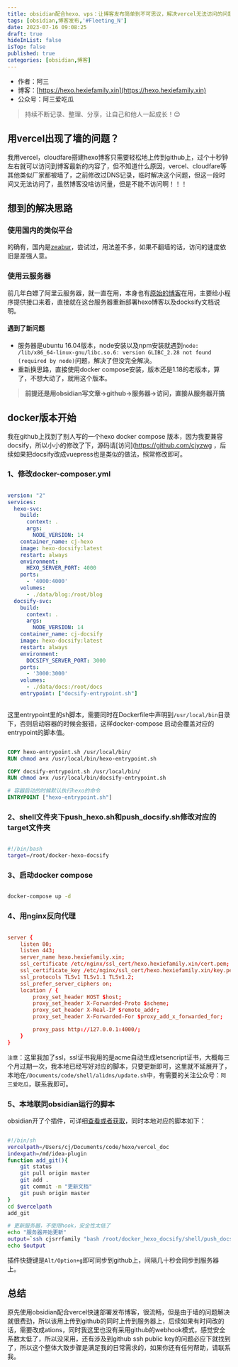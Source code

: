 ```yaml
---
title: obsidian配合hexo、vps：让博客发布简单到不可思议，解决vercel无法访问的问题
tags: [obsidian,博客发布,'#Fleeting_N']
date: 2023-07-16 09:08:25
draft: true
hideInList: false
isTop: false
published: true
categories: [obsidian,博客]
---
```


- 作者：阿三
- 博客：[https://hexo.hexiefamily.xin](https://hexo.hexiefamily.xin)
- 公众号：阿三爱吃瓜

> 持续不断记录、整理、分享，让自己和他人一起成长！😊

## 用vercel出现了墙的问题？
 
我用vercel，cloudfare搭建hexo博客只需要轻松地上传到github上，过个十秒钟左右就可以访问到博客最新的内容了，但不知道什么原因，vercel、cloudfare等其他类似厂家都被墙了，之前修改过DNS记录，临时解决这个问题，但这一段时间又无法访问了，虽然博客没啥访问量，但是不能不访问啊！！！
 
## 想到的解决思路

### 使用国内的类似平台

的确有，国内是[zeabur](https://zeabur.com/)，尝试过，用法差不多，如果不翻墙的话，访问的速度依旧是差强人意。

### 使用云服务器

前几年白嫖了阿里云服务器，就一直在用，本身也有[原始的博客](https://blog.hexiefamily.xin/)在用，主要给小程序提供接口来着，直接就在这台服务器重新部署hexo博客以及docksify文档说明。

#### 遇到了新问题

- 服务器是ubuntu 16.04版本，node安装以及npm安装就遇到`node: /lib/x86_64-linux-gnu/libc.so.6: version GLIBC_2.28 not found (required by node)`问题，解决了但没完全解决。
- 重新换思路，直接使用docker compose安装，版本还是1.18的老版本，算了，不想大动了，就用这个版本。

> **前提还是用obsidian写文章->github->服务器->访问，直接从服务器开搞**

## docker版本开始

我在github上找到了别人写的一个hexo docker compose 版本，因为我要兼容docsify，所以小小的修改了下，源码请[访问](https://github.com/cjyzwg ，后续如果把docsify改成vuepress也是类似的做法，照常修改即可。

### 1、修改docker-composer.yml

```yml

version: "2"
services:
  hexo-svc:
    build:
      context: .
      args:
        NODE_VERSION: 14
    container_name: cj-hexo
    image: hexo-docsify:latest
    restart: always
    environment:
      HEXO_SERVER_PORT: 4000
    ports:
      - '4000:4000'
    volumes:
      - ./data/blog:/root/blog
  docsify-svc:
    build:
      context: .
      args:
        NODE_VERSION: 14
    container_name: cj-docsify
    image: hexo-docsify:latest
    restart: always
    environment:
      DOCSIFY_SERVER_PORT: 3000
    ports:
      - '3000:3000'
    volumes:
      - ./data/docs:/root/docs
    entrypoint: ["docsify-entrypoint.sh"]
    
```

这里entrypoint里的sh脚本，需要同时在Dockerfile中声明到`/usr/local/bin`目录下，否则启动容器的时候会报错，这样docker-compose 启动会覆盖对应的entrypoint的脚本值。

```Dockerfile

COPY hexo-entrypoint.sh /usr/local/bin/
RUN chmod a+x /usr/local/bin/hexo-entrypoint.sh

COPY docsify-entrypoint.sh /usr/local/bin/
RUN chmod a+x /usr/local/bin/docsify-entrypoint.sh

# 容器启动的时候默认执行hexo的命令
ENTRYPOINT ["hexo-entrypoint.sh"]

```

### 2、shell文件夹下push_hexo.sh和push_docsify.sh修改对应的target文件夹

```push_hexo.sh

#!/bin/bash
target=/root/docker-hexo-docsify

```

### 3、启动docker compose

```sh

docker-compose up -d 

```

### 4、用nginx反向代理

```conf

server {
    listen 80;
    listen 443;
    server_name hexo.hexiefamily.xin;
    ssl_certificate /etc/nginx/ssl_cert/hexo.hexiefamily.xin/cert.pem;
    ssl_certificate_key /etc/nginx/ssl_cert/hexo.hexiefamily.xin/key.pem;
    ssl_protocols TLSv1 TLSv1.1 TLSv1.2;
    ssl_prefer_server_ciphers on;
    location / {
        proxy_set_header HOST $host;
        proxy_set_header X-Forwarded-Proto $scheme;
        proxy_set_header X-Real-IP $remote_addr;
        proxy_set_header X-Forwarded-For $proxy_add_x_forwarded_for;

        proxy_pass http://127.0.0.1:4000/;
    }
}

```

`注意`：这里我加了ssl，ssl证书我用的是acme自动生成letsencript证书，大概每三个月过期一次，我本地已经写好对应的脚本，只要更新即可，这里就不延展开了，本地在`/Documents/code/shell/alidns/update.sh`中，有需要的关注公众号：`阿三爱吃瓜`，联系我即可。

### 5、本地联同obsidian运行的脚本

obsidian开了个插件，可详细[查看或者获取](https://docs.hexiefamily.xin/#/md/obsidian/docs/c-3%E6%8F%92%E4%BB%B6Api%E7%A4%BA%E4%BE%8B)，同时本地对应的脚本如下：

``` docs.sh

#!/bin/sh
vercelpath=/Users/cj/Documents/code/hexo/vercel_doc
indexpath=/md/idea-plugin
function add_git(){
    git status
    git pull origin master
    git add .
    git commit -m "更新文档"
    git push origin master
}
cd $vercelpath
add_git

# 更新服务器，不使用hook，安全性太低了
echo "服务器开始更新"
output=`ssh cjsrrfamily "bash /root/docker_hexo_docsify/shell/push_docsify.sh"`
echo $output


```

插件快捷键是`Alt/Option+g`即可同步到github上，间隔几十秒会同步到服务器上。


## 总结

原先使用obsidian配合vercel快速部署发布博客，很流畅，但是由于墙的问题解决就很费劲，所以该用上传到github的同时上传到服务器上，后续如果有时间改的话，需要改成ations，同时我这里也没有采用github的webhook模式，感觉安全系数太低了，所以没采用，还有涉及到github ssh public key的问题必应下就找到了，所以这个整体大致步骤是满足我的日常需求的，如果你还有任何帮助，请联系我。
